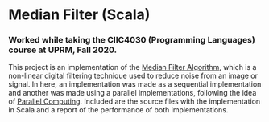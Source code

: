 # Median Filter (Scala)
### Worked while taking the CIIC4030 (Programming Languages) course at UPRM, Fall 2020.

This project is an implementation of the [Median Filter Algorithm](https://en.wikipedia.org/wiki/Median_filter), which is a non-linear digital filtering technique used to reduce noise from an image or signal. In here, an implementation was made as a sequential implementation and another was made using a parallel implementations, following the idea of [Parallel Computing](https://en.wikipedia.org/wiki/Parallel_computing). Included are the source files with the implementation in Scala and a report of the performance of both implementations.
